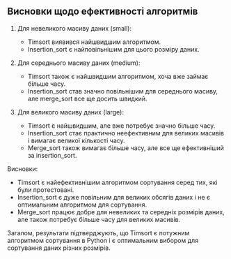 ## Висновки щодо ефективності алгоритмів 

1. Для невеликого масиву даних (small):
   - Timsort виявився найшвидшим алгоритмом.
   - Insertion_sort є найповільнішим для цього розміру даних.

2. Для середнього масиву даних (medium):
   - Timsort також є найшвидшим алгоритмом, хоча вже займає більше часу.
   - Insertion_sort став значно повільнішим для середнього масиву, але merge_sort все ще досить швидкий.

3. Для великого масиву даних (large):
   - Timsort є найшвидшим, але вже потребує значно більше часу.
   - Insertion_sort стає практично неефективним для великих масивів і вимагає великої кількості часу.
   - Merge_sort також вимагає більше часу, але все ще ефективніший за insertion_sort.

Висновки:
- Timsort є найефективнішим алгоритмом сортування серед тих, які були протестовані.
- Insertion_sort є дуже повільним для великих обсягів даних і не є оптимальним алгоритмом для сортування.
- Merge_sort працює добре для невеликих та середніх розмірів даних, але також потребує більше часу для великих масивів.

Загалом, результати підтверджують, що Timsort є потужним алгоритмом сортування в Python і є оптимальним вибором для сортування даних різних розмірів.